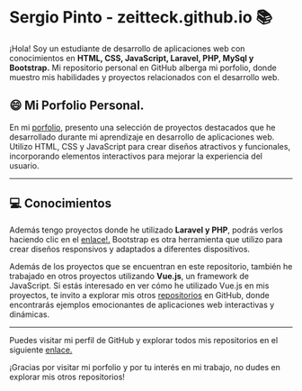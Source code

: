 # Sergio Pinto - zeitteck.github.io 📚
¡Hola! Soy un estudiante de desarrollo de aplicaciones web con conocimientos en **HTML, CSS, JavaScript, Laravel, PHP, MySql y Bootstrap.**
Mi repositorio personal en GitHub alberga mi porfolio, donde muestro mis habilidades y proyectos relacionados con el desarrollo web.

## 😄 Mi Porfolio Personal.

En mi [porfolio](https://zeitteck.github.io), presento una selección de proyectos destacados que he desarrollado durante mi aprendizaje en desarrollo de aplicaciones web. Utilizo HTML, CSS y JavaScript para crear diseños atractivos y funcionales, incorporando elementos interactivos para mejorar la experiencia del usuario.

---

## :computer: Conocimientos

Además tengo proyectos donde he utilizado **Laravel y PHP**, podrás verlos haciendo clic en el [enlace!.](https://github.com/zeitteck/proyectoEMT)
Bootstrap es otra herramienta que utilizo para crear diseños responsivos y adaptados a diferentes dispositivos.


Además de los proyectos que se encuentran en este repositorio, también he trabajado en otros proyectos utilizando **Vue.js**, un framework de JavaScript. Si estás interesado en ver cómo he utilizado Vue.js en mis proyectos, te invito a explorar mis otros [repositorios](https://github.com/zeitteck/pokedexVue) en GitHub, donde encontrarás ejemplos emocionantes de aplicaciones web interactivas y dinámicas.

---


Puedes visitar mi perfil de GitHub y explorar todos mis repositorios en el siguiente [enlace.](https://github.com/zeitteck)

¡Gracias por visitar mi porfolio y por tu interés en mi trabajo, no dudes en explorar mis otros repositorios!
